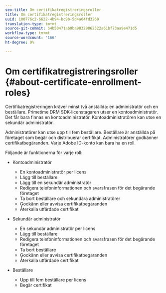 ```yaml
---
seo-title: Om certifikatregistreringsroller
title: Om certifikatregistreringsroller
uuid: 100776c2-6622-4b94-bc9b-5d4a04fd3260
translation-type: tm+mt
source-git-commit: b4b50471ab0ba98329862322a61bf73aa9e471d5
workflow-type: tm+mt
source-wordcount: '166'
ht-degree: 0%

---
```



# Om certifikatregistreringsroller {#about-certificate-enrollment-roles}

Certifikatregistreringen kräver minst två anställda: en administratör och en beställare. Primetime DRM SDK-licenstagaren utser en kontoadministratör. Det får bara finnas en kontoadministratör. Kontoadministratören kan utse en sekundär administratör.

Administratörer kan utse upp till fem beställare. Beställare är anställda på företaget som begär och distribuerar certifikat. Administratörer godkänner certifikatbegäranden. Varje Adobe ID-konto kan bara ha en roll.

Följande är funktionerna för varje roll:

* Kontoadministratör

   * En kontoadministratör per licens
   * Lägg till beställare
   * Lägg till en sekundär administratör
   * Redigera telefoninformationen och svarsfrasen för det begärande företaget
   * Ta bort beställare och sekundära administratörer
   * Godkänn eller avvisa certifikatbegäranden
   * Återkalla utfärdade certifikat

* Sekundär administratör

   * En sekundär administratör per licens
   * Lägg till beställare
   * Redigera telefoninformationen och svarsfrasen för det begärande företaget
   * Ta bort beställare
   * Godkänn eller avvisa certifikatbegäranden
   * Återkalla utfärdade certifikat

* Beställare

   * Upp till fem beställare per licens
   * Begär certifikat

